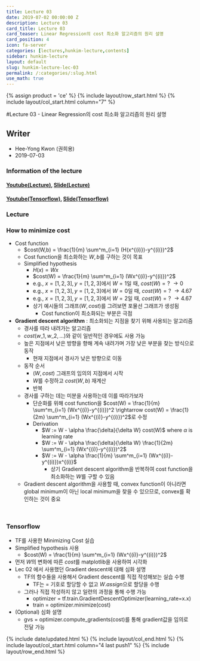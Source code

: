 ```yaml
---
title: Lecture 03
date: 2019-07-02 00:00:00 Z
description: Lecture 03
card_title: Lecture 03
card_teaser: Linear Regression의 cost 최소화 알고리즘의 원리 설명
card_position: 4
icon: fa-server
categories: [lectures,hunkim-lecture,contents]
sidebar: hunkim-lecture
layout: default
slug: hunkim-lecture-lec-03
permalink: /:categories/:slug.html
use_math: true
---
```


{% assign product = 'ce' %}
{% include layout/row_start.html %}
{% include layout/col_start.html column="7" %}

#Lecture 03 - Linear Regression의 cost 최소화 알고리즘의 원리 설명

## Writer
+ Hee-Yong Kwon (권희용)
+ 2019-07-03

### Information of the lecture
#### [Youtube(Lecture)](https://www.youtube.com/watch?v=TxIVr-nk1so), [Slide(Lecture)](https://github.com/inhaucs/inhaucs.github.io/blob/master/assets/files/heeyong/2019/hunkim-lecture/slide/lec3.pdf?raw=true)
#### [Youtube(Tensorflow)](https://www.youtube.com/watch?v=Y0EF9VqRuEA&feature=youtu.be), [Slide(Tensorflow)](https://github.com/inhaucs/inhaucs.github.io/blob/master/assets/files/heeyong/2019/hunkim-lecture/slide/lab3.pdf?raw=true)

### Lecture
### How to minimize cost
+ Cost function
  + $cost(W,b) = \frac{1}{m} \sum^m_{i=1} (H(x^{(i)})-y^{(i)})^2$
  + Cost function을 최소화하는 $W,b$를 구하는 것이 목표
  + Simplified hypothesis
    + $H(x)=Wx$
    + $cost(W) = \frac{1}{m} \sum^m_{i=1} (Wx^{(i)}-y^{(i)})^2$
    + e.g., $x=[1,2,3], y=[1,2,3]$에서 $W=1$일 때, $cost(W)=?$ $\rightarrow 0$
    + e.g., $x=[1,2,3], y=[1,2,3]$에서 $W=0$일 때, $cost(W)=?$ $\rightarrow 4.67$
    + e.g., $x=[1,2,3], y=[1,2,3]$에서 $W=2$일 때, $cost(W)=?$ $\rightarrow 4.67$
    + 상기 예시들의 그래프($W, cost$)를 그려보면 포물선 그래프가 생성됨
      + Cost function이 최소화되는 부분은 극점
+ **Gradient descent algorithm** : 최소화되는 지점을 찾기 위해 사용되는 알고리즘
  + 경사를 따라 내려가는 알고리즘
  + $cost(w\_1, w\_2, \ldots)$와 같이 일반적인 경우에도 사용 가능
  + 높은 지점에서 낮은 방향을 향해 계속 내려가며 가장 낮은 부분을 찾는 방식으로 동작
    + 현재 지점에서 경사가 낮은 방향으로 이동
  + 동작 순서
    + $(W, cost)$ 그래프의 임의의 지점에서 시작
    + $W$를 수정하고 $cost(W,b)$ 재계산
    + 반복
  + 경사를 구하는 데는 미분을 사용하는데 이를 따라가보자
    + 단순화를 위해 cost function을 $cost(W) = \frac{1}{m} \sum^m_{i=1} (Wx^{(i)}-y^{(i)})^2 \rightarrow cost(W) = \frac{1}{2m} \sum^m_{i=1} (Wx^{(i)}-y^{(i)})^2$로 수정
    + Derivation
      + $W := W - \alpha \frac{\delta}{\delta W} cost(W)$ where $\alpha$ is learning rate
      + $W := W - \alpha \frac{\delta}{\delta W} \frac{1}{2m} \sum^m_{i=1} (Wx^{(i)}-y^{(i)})^2$
      + $W := W - \alpha \frac{1}{m} \sum^m_{i=1} (Wx^{(i)}-y^{(i)})x^{(i)}$
        + 상기 Gradient descent algorithm을 반복하여 cost function을 최소화하는 $W$를 구할 수 있음
  + Gradient descent algorithm을 사용할 때, convex function이 아니라면 global minimum이 아닌 local minimum을 찾을 수 있으므로, convex를 확인하는 것이 중요

<br>

### Tensorflow
+ TF를 사용한 Minimizing Cost 실습
+ Simplified hypothesis 사용
  + $cost(W) = \frac{1}{m} \sum^m_{i=1} (Wx^{(i)}-y^{(i)})^2$
+ 먼저 $W$의 변화에 따른 $cost$를 matplotlib을 사용하여 시각화
+ Lec 02 에서 사용했던 Gradient descent에 대해 심화 설명
  + TF의 함수들을 사용해서 Gradient descent를 직접 작성해보는 실습 수행
    + TF는 = 기호로 할당할 수 없고 $W.assign$으로 할당을 수행
  + 그러나 직접 작성하지 않고 일련의 과정을 통해 수행 가능
    + optimizer = tf.train.GradientDescentOptimizer(learning_rate=x.x)
    + train = optimizer.minimize(cost)
+ (Optional) 심화 설명
  + gvs = optimizer.compute_gradients(cost)를 통해 gradient값을 임의로 전달 가능

{% include date/updated.html %}
{% include layout/col_end.html %}
{% include layout/col_start.html column="4 last push1" %}
{% include layout/row_end.html %}
